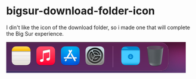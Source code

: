 # bigsur-download-folder-icon
I din't like the icon of the download folder, so i made one that will complete the Big Sur experience.

![preview-big-sur-download-folder-icon](https://raw.githubusercontent.com/sparkdesign2000/bigsur-download-folder-icon/main/preview.png)
